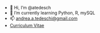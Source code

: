- 👋 Hi, I’m @atedesch
- 🌱 I’m currently learning Python, R, mySQL
- 📫 andrea.a.tedeschi@gmail.com
- [Curriculum Vitae](https://pages.github.com/](https://github.com/atedesch/atedesch/blob/main/CV%20Andrea%20Alfonso%20Tedeschi%20(v16_ITA).pdf))

<!---
swarleyteddy/swarleyteddy is a ✨ special ✨ repository because its `README.md` (this file) appears on your GitHub profile.
You can click the Preview link to take a look at your changes.
--->

